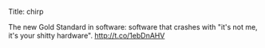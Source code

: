 Title: chirp

The new Gold Standard in software: software that crashes with "it's not me, it's your shitty hardware". <a href="http://t.co/1ebDnAHV">http://t.co/1ebDnAHV</a>
